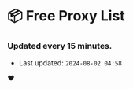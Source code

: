 # :package: Free Proxy List
### Updated every 15 minutes.

- Last updated: `2024-08-02 04:58`

:heart:
